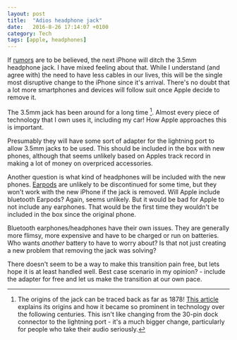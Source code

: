 ```yaml
---
layout: post
title:  "Adios headphone jack"
date:   2016-8-26 17:14:07 +0100
category: Tech
tags: [apple, headphones]
---
```


If [rumors][nojack] are to be believed, the next iPhone will ditch the 3.5mm headphone jack. I have mixed feeling about that. While I understand (and agree with) the need to have less cables in our lives, this will be the single most disruptive change to the iPhone since it's arrival. There's no doubt that a lot more smartphones and devices will follow suit once Apple decide to remove it.

The 3.5mm jack has been around for a long time [^1]. Almost every piece of technology that I own uses it, including my car! How Apple approaches this is important. 

Presumably they will have some sort of adapter for the lightning port to allow 3.5mm jacks to be used. This should be included in the box with new phones, although that seems unlikely based on Apples track record in making a lot of money on overpriced
accessories. 

Another question is what kind of headphones will be included with the new phones. [Earpods][earpods] are unlikely to be discontinued for some time, but they won't work with the new iPhone if the jack is removed. Will Apple include bluetooth Earpods? Again, seems unlikely. But it would be bad for Apple to not include any earphones. That would be the first time they wouldn't be included in the box since the original phone.

Bluetooth earphones/headphones have their own issues. They are generally more flimsy, more expensive and have to be charged or run on batteries. Who wants *another* battery to have to worry about? Is that not just creating a new problem that removing the jack was solving?

There doesn't seem to be a way to make this transition pain free, but lets hope it is at least handled well. Best case scenario in my opinion? - include the adapter for free and let us make the transition at our own pace.

[^1]: The origins of the jack can be traced back as far as 1878! [This article][35mmhistory] explains its origins and how it became so prominent in technology over the following centuries. This isn't like changing from the 30-pin dock connector to the lightning port - it's a much bigger change, particularly for people who take their audio seriously.

[nojack]:https://9to5mac.com/2015/11/27/iphone-7-headphone-jack-lightning/
[earpods]:https://en.wikipedia.org/wiki/Apple_earbuds#Apple_EarPods
[35mmhistory]:http://www.bbc.com/news/magazine-35253398
